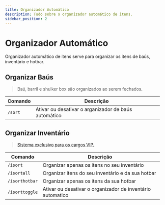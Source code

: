 ```yaml
---
title: Organizador Automático
description: Tudo sobre o organizador automático de itens.
sidebar_position: 2
---
```


# Organizador Automático

Organizador automático de itens serve para organizar os itens de baús, inventário e hotbar.

## Organizar Baús

> Baú, barril e shulker box são organizados ao serem fechados.

| Comando | Descrição |
| ----- | ------- |
| `/sort` | Ativar ou desativar o arganizador de baús automático | 

## Organizar Inventário

> [Sistema exclusivo para os cargos VIP.](../vip.md)

| Comando | Descrição |
| ----- | ------- |
| `/isort` | Organizar apenas os itens no seu inventário  |
| `/isortall` | Organizar itens do seu inventário e da sua hotbar |
| `/isorthotbar` | Organizar apenas os itens da sua hotbar |
| `/isorttoggle` | Ativar ou desativar o organizador de inventário automatico |



